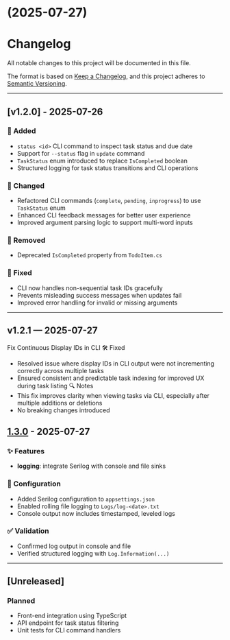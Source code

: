 # [](https://github.com/devmanidhiman/TodoApp/compare/v1.2.0...v) (2025-07-27)



# Changelog

All notable changes to this project will be documented in this file.

The format is based on [Keep a Changelog](https://keepachangelog.com/en/1.0.0/), and this project adheres to [Semantic Versioning](https://semver.org/spec/v2.0.0.html).

---

## [v1.2.0] - 2025-07-26

### 🚀 Added
- `status <id>` CLI command to inspect task status and due date
- Support for `--status` flag in `update` command
- `TaskStatus` enum introduced to replace `IsCompleted` boolean
- Structured logging for task status transitions and CLI operations

### 🔧 Changed
- Refactored CLI commands (`complete`, `pending`, `inprogress`) to use `TaskStatus` enum
- Enhanced CLI feedback messages for better user experience
- Improved argument parsing logic to support multi-word inputs

### 🧹 Removed
- Deprecated `IsCompleted` property from `TodoItem.cs`

### 🐞 Fixed
- CLI now handles non-sequential task IDs gracefully
- Prevents misleading success messages when updates fail
- Improved error handling for invalid or missing arguments

---

 ## v1.2.1 — 2025-07-27
 Fix Continuous Display IDs in CLI
🛠️ Fixed
- Resolved issue where display IDs in CLI output were not incrementing correctly across multiple tasks
- Ensured consistent and predictable task indexing for improved UX during task listing
🔍 Notes
- This fix improves clarity when viewing tasks via CLI, especially after multiple additions or deletions
- No breaking changes introduced


## [1.3.0] - 2025-07-27

### ✨ Features
- **logging**: integrate Serilog with console and file sinks

### 📁 Configuration
- Added Serilog configuration to `appsettings.json`
- Enabled rolling file logging to `Logs/log-<date>.txt`
- Console output now includes timestamped, leveled logs

### ✅ Validation
- Confirmed log output in console and file
- Verified structured logging with `Log.Information(...)`


---

## [Unreleased]

### Planned
- Front-end integration using TypeScript
- API endpoint for task status filtering
- Unit tests for CLI command handlers


[1.3.0]: https://github.com/devmanidhiman/TodoApp/compare/v1.2.1...v1.3.0
